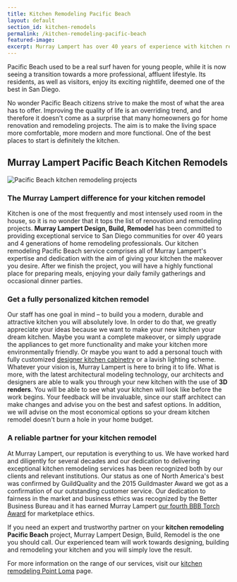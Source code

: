 ```yaml
---
title: Kitchen Remodeling Pacific Beach
layout: default
section_id: kitchen-remodels
permalink: /kitchen-remodeling-pacific-beach
featured-image:
excerpt: Murray Lampert has over 40 years of experience with kitchen remodeling in Pacific Beach, San Diego. Take your Pacific Beach kitchen remodel to the next level with us.
---
```


Pacific Beach used to be a real surf haven for young people, while it is now seeing a transition towards a more professional, affluent lifestyle. Its residents, as well as visitors, enjoy its exciting nightlife, deemed one of the best in San Diego.

No wonder Pacific Beach citizens strive to make the most of what the area has to offer. Improving the quality of life is an overriding trend, and therefore it doesn't come as a surprise that many homeowners go for home renovation and remodeling projects. The aim is to make the living space more comfortable, more modern and more functional. One of the best places to start is definitely the kitchen.

## Murray Lampert Pacific Beach Kitchen Remodels

![Pacific Beach kitchen remodeling projects](/uploads/lovett-kitchen-remodel-after.jpg)

### The Murray Lampert difference for your kitchen remodel

Kitchen is one of the most frequently and most intensely used room in the house, so it is no wonder that it tops the list of renovation and remodeling projects. <strong>Murray Lampert Design, Build, Remodel</strong> has been committed to providing exceptional service to San Diego communities for over 40 years and 4 generations of home remodeling professionals. Our kitchen remodeling Pacific Beach service comprises all of Murray Lampert's expertise and dedication with the aim of giving your kitchen the makeover you desire. After we finish the project, you will have a highly functional place for preparing meals, enjoying your daily family gatherings and occasional dinner parties.

### Get a fully personalized kitchen remodel

Our staff has one goal in mind – to build you a modern, durable and attractive kitchen you will absolutely love. In order to do that, we greatly appreciate your ideas because we want to make your new kitchen your dream kitchen. Maybe you want a complete makeover, or simply upgrade the appliances to get more functionality and make your kitchen more environmentally friendly. Or maybe you want to add a personal touch with fully customized <a href="http://murraylampert.com/san-diego-custom-cabinet-construction-services/">designer kitchen cabinetry</a> or a lavish lighting scheme. Whatever your vision is, Murray Lampert is here to bring it to life.
What is more, with the latest architectural modeling technology, our architects and designers are able to walk you through your new kitchen with the use of <strong>3D renders</strong>. You will be able to see what your kitchen will look like before the work begins. Your feedback will be invaluable, since our staff architect can make changes and advise you on the best and safest options. In addition, we will advise on the most economical options so your dream kitchen remodel doesn't burn a hole in your home budget.

### A reliable partner for your kitchen remodel

At Murray Lampert, our reputation is everything to us. We have worked hard and diligently for several decades and our dedication to delivering exceptional kitchen remodeling services has been recognized both by our clients and relevant institutions. Our status as one of North America's best was confirmed by GuildQuality and the 2015 Guildmaster Award we got as a confirmation of our outstanding customer service. Our dedication to fairness in the market and business ethics was recognized by the Better Business Bureau and it has earned Murray Lampert <a href="http://murraylampert.com/another-better-business-bureau-torch-award/">our fourth BBB Torch Award</a> for marketplace ethics.

If you need an expert and trustworthy partner on your <strong>kitchen remodeling Pacific Beach</strong> project, Murray Lampert Design, Build, Remodel is the one you should call. Our experienced team will work towards designing, building and remodeling your kitchen and you will simply love the result.

For more information on the range of our services, visit our <a href="http://murraylampert.com/kitchen-remodeling-point-loma">kitchen remodeling Point Loma</a> page.
